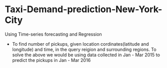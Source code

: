 # Taxi-Demand-prediction-New-York-City

Using Time-series forecasting and Regression
- To find number of pickups, given location cordinates(latitude and longitude) and time, in the query reigion and surrounding regions.
To solve the above we would be using data collected in Jan - Mar 2015 to predict the pickups in Jan - Mar 2016
